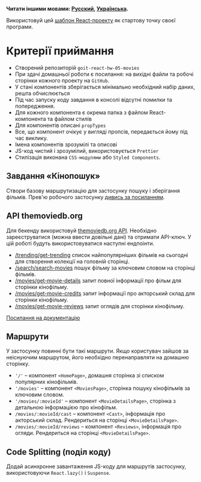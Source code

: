 **Читати іншими мовами: [Русский](README.md), [Українська](README.ua.md).**

Використовуй цей
[шаблон React-проекту](https://github.com/goitacademy/react-homework-template#readme)
як стартову точку своєї програми.

# Критерії приймання

- Створений репозиторій `goit-react-hw-05-movies`
- При здачі домашньої роботи є посилання: на вихідні файли та робочі сторінки
  кожного проекту на `GitHub`.
- У стані компонентів зберігається мінімально необхідний набір даних, решта
  обчислюється
- Під час запуску коду завдання в консолі відсутні помилки та попередження.
- Для кожного компонента є окрема папка з файлом React-компонента та файлом
  стилів
- Для компонентів описані `propTypes`
- Все, що компонент очікує у вигляді пропсів, передається йому під час виклику.
- Імена компонентів зрозумілі та описові
- JS-код чистий і зрозумілий, використовується `Prettier`
- Стилізація виконана `CSS-модулями` або `Styled Components`.

## Завдання «Кінопошук»

Створи базову маршрутизацію для застосунку пошуку і зберігання фільмів. Прев'ю
робочого застосунку
[дивись за посиланням](https://drive.google.com/file/d/1vR0hi3n1236Q5Bg4-se-8JVKD9UKSfId/view?usp=sharing).

## API themoviedb.org

Для бекенду використовуй [themoviedb.org API](https://www.themoviedb.org/).
Необхідно зареєструватися (можна ввести довільні дані) та отримати API-ключ. У
цій роботі будуть використовуватися наступні ендпоінти.

- [/trending/get-trending](https://developers.themoviedb.org/3/trending/get-trending)
  список найпопулярніших фільмів на сьогодні для створення колекції на головній
  сторінці.
- [/search/search-movies](https://developers.themoviedb.org/3/search/search-movies)
  пошук фільму за ключовим словом на сторінці фільмів.
- [/movies/get-movie-details](https://developers.themoviedb.org/3/movies/get-movie-details)
  запит повної інформації про фільм для сторінки кінофільму.
- [/movies/get-movie-credits](https://developers.themoviedb.org/3/movies/get-movie-credits)
  запит інформації про акторський склад для сторінки кінофільму.
- [/movies/get-movie-reviews](https://developers.themoviedb.org/3/movies/get-movie-reviews)
  запит оглядів для сторінки кінофільму.

[Посилання на документацію](https://developers.themoviedb.org/3/getting-started/introduction)

## Маршрути

У застосунку повинні бути такі маршрути. Якщо користувач зайшов за неіснуючим
маршрутом, його необхідно перенаправляти на домашню сторінку.

- `'/'` – компонент `<HomePage>`, домашня сторінка зі списком популярних
  кінофільмів.
- `'/movies'` – компонент `<MoviesPage>`, сторінка пошуку кінофільмів за
  ключовим словом.
- `'/movies/:movieId'` – компонент `<MovieDetailsPage>`, сторінка з детальною
  інформацією про кінофільм.
- `/movies/:movieId/cast` – компонент `<Cast>`, інформація про акторський склад.
  Рендериться на сторінці `<MovieDetailsPage>`.
- `/movies/:movieId/reviews` – компонент `<Reviews>`, інформація про огляди.
  Рендериться на сторінці `<MovieDetailsPage>`.

## Code Splitting (поділ коду)

Додай асинхронне завантаження JS-коду для маршрутів застосунку, використовуючи
`React.lazy()` і `Suspense`.
